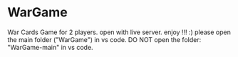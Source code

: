 # WarGame
War Cards Game for 2 players.
open with live server.
enjoy !!! :)
please open the main folder ("WarGame") in vs code.
DO NOT open the folder: "WarGame-main" in vs code.
